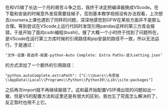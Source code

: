 在和VS做了长达一个月的艰苦斗争之后，我终于决定把编译器换成VScode。在下载和安装的时候意外发现需要挂梯子，否则基本教学视频没有办法观看，上次想去coursera上课也遇到了同样的问题，深深地感觉到GFW在某些方面并不是那么合理。等到尝试在VScode上运行代码时发现引用pandas这样的第三方库会报错，于是开始了面向csdn编程(bushi)，搜了大概一个小时终于找到了问题所在，是VScode在运行第三方库时候的引用路径和pip安装的路径不一致，所以无法运行。于是通过：

	‘文件-设置-首选项-拓展-python-Auto Complete: Extra Paths-进入setting.json’

的方式添加了一个额外的引用路径：

	"python.autoComplete.extraPath": ["C:\\Users\\韦思弢\\AppData\\Local\\Programs\\Python\\Python39\\Lib\\site-packages"]

之后再次import就不再继续报错了。这和最开始配置VS环境出现的问题如出一辙，但是VS的配置方法和这里还是有很大的区别，我也忘了究竟怎么解决的了，反正暂时也用不上它。
